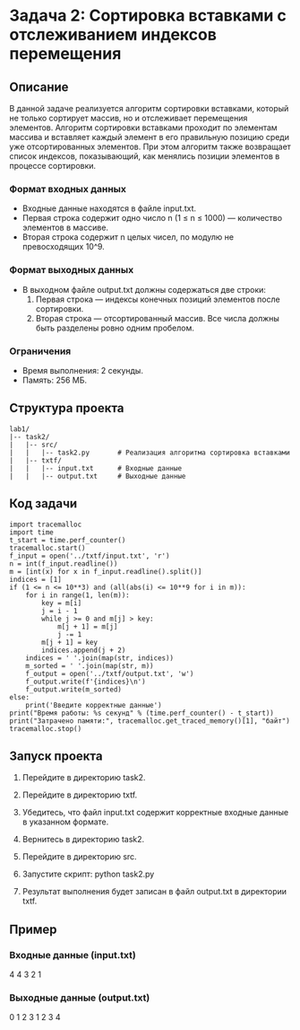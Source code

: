 # Задача 2: Сортировка вставками с отслеживанием индексов перемещения

## Описание

В данной задаче реализуется алгоритм сортировки вставками, который не только сортирует массив, но и отслеживает перемещения элементов. Алгоритм сортировки вставками проходит по элементам массива и вставляет каждый элемент в его правильную позицию среди уже отсортированных элементов. При этом алгоритм также возвращает список индексов, показывающий, как менялись позиции элементов в процессе сортировки.

### Формат входных данных
- Входные данные находятся в файле input.txt.
- Первая строка содержит одно число n (1 ≤ n ≤ 1000) — количество элементов в массиве.
- Вторая строка содержит n целых чисел, по модулю не превосходящих 10^9.

### Формат выходных данных
- В выходном файле output.txt должны содержаться две строки:
  1. Первая строка — индексы конечных позиций элементов после сортировки.
  2. Вторая строка — отсортированный массив. Все числа должны быть разделены ровно одним пробелом.

### Ограничения
- Время выполнения: 2 секунды.
- Память: 256 МБ.

## Структура проекта
```
lab1/
|-- task2/
|   |-- src/
|   |   |-- task2.py       # Реализация алгоритма сортировка вставками
|   |-- txtf/
|   |   |-- input.txt      # Входные данные
|   |   |-- output.txt     # Выходные данные
```
## Код задачи
```
import tracemalloc
import time
t_start = time.perf_counter()
tracemalloc.start()
f_input = open('../txtf/input.txt', 'r')
n = int(f_input.readline())
m = [int(x) for x in f_input.readline().split()]
indices = [1]
if (1 <= n <= 10**3) and (all(abs(i) <= 10**9 for i in m)):
    for i in range(1, len(m)):
        key = m[i]
        j = i - 1
        while j >= 0 and m[j] > key:
            m[j + 1] = m[j]
            j -= 1
        m[j + 1] = key
        indices.append(j + 2)
    indices = ' '.join(map(str, indices))
    m_sorted = ' '.join(map(str, m))
    f_output = open('../txtf/output.txt', 'w')
    f_output.write(f'{indices}\n')
    f_output.write(m_sorted)
else:
    print('Введите корректные данные')
print("Время работы: %s секунд" % (time.perf_counter() - t_start))
print("Затрачено памяти:", tracemalloc.get_traced_memory()[1], "байт")
tracemalloc.stop()
```
## Запуск проекта

1. Перейдите в директорию task2.
2. Перейдите в директорию txtf.
3. Убедитесь, что файл input.txt содержит корректные входные данные в указанном формате.
4. Вернитесь в директорию task2.
5. Перейдите в директорию src.
6. Запустите скрипт:
      python task2.py
   
7. Результат выполнения будет записан в файл output.txt в директории txtf.

## Пример

### Входные данные (input.txt)
4
4 3 2 1

### Выходные данные (output.txt)
0 1 2 3
1 2 3 4
